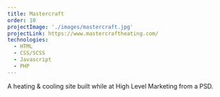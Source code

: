 ```yaml
---
title: Mastercraft
order: 10
projectImage: './images/mastercraft.jpg'
projectLink: https://www.mastercraftheating.com/
technologies:
  - HTML
  - CSS/SCSS
  - Javascript
  - PHP
---
```

A heating & cooling site built while at High Level Marketing from a PSD.